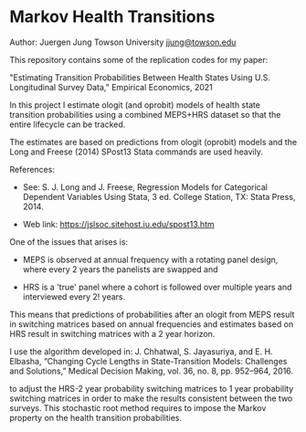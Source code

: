 Markov Health Transitions
===============================================================================

Author: Juergen Jung
Towson University
jjung@towson.edu

This repository contains some of the replication codes for my paper:

"Estimating Transition Probabilities Between Health States Using U.S.
Longitudinal Survey Data," Empirical Economics, 2021

In this project I estimate ologit (and oprobit) models of health state
transition probabilities using a combined MEPS+HRS dataset so that the entire
lifecycle can be tracked.

The estimates are based on predictions from ologit (oprobit) models and the
Long and Freese (2014) SPost13 Stata commands are used heavily.

References:

- See: S. J. Long and J. Freese, Regression Models for Categorical Dependent Variables Using Stata, 3 ed. College Station, TX: Stata Press, 2014.

- Web link: https://jslsoc.sitehost.iu.edu/spost13.htm



One of the issues that arises is: 

 * MEPS is observed at annual
   frequency with a rotating panel design, where every 2 years the panelists are
   swapped and 

 * HRS is a 'true' panel where a cohort is followed over multiple
   years and interviewed every 2! years.

This means that predictions of probabilities after an ologit from MEPS result
in switching matrices based on annual frequencies and estimates based on
HRS result in switching matrices with a 2 year horizon.

I use the algorithm developed in:
J. Chhatwal, S. Jayasuriya, and E. H. Elbasha, “Changing Cycle Lengths in
State-Transition Models: Challenges and Solutions,” Medical Decision Making,
vol. 36, no. 8, pp. 952–964, 2016.

to adjust the HRS-2 year probability switching matrices to 1 year probability switching
matrices in order to make the results consistent between the two surveys.
This stochastic root method requires to impose the Markov property on the
health transition probabilities.


